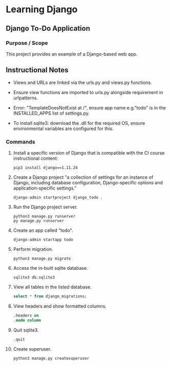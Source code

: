 # Learning Django

## Django To-Do Application

### Purpose / Scope

This project provides an example of a Django-based web app.  

## Instructional Notes

- Views and URLs are linked via the urls.py and views.py functions.  

- Ensure view functions are imported to urls.py alongside requirement in urlpatterns.

- Error: "TemplateDoesNotExist at /", ensure app name e.g."todo" is in the INSTALLED_APPS list of settings.py.

- To install sqlite3: download the .dll for the required OS, ensure environmental variables are configured for this.

### Commands

1. Install a specific version of Django that is compatible with the CI course instructional content:  

   ``` console
   pip3 install django==1.11.24
   ```

2. Create a Django project "a collection of settings for an instance of Django, including database configuration, Django-specific options and application-specific settings."  

   ``` console
   django-admin startproject django_todo .
   ```

3. Run the Django project server.

   ``` console
   python3 manage.py runserver
   py manage.py runserver
   ```

4. Create an app called "todo".
  
   ``` console
   django-admin startapp todo
   ```

5. Perform migration.  

   ``` console
   python3 manage.py migrate  
   ```

6. Access the in-built sqlite database.  

   ``` console
   sqlite3 db.sqlite3
   ```

7. View all tables in the listed database.  

   ``` sql
   select * from django_migrations;
   ```

8. View headers and show formatted columns.

   ``` sql
   .headers on
   .mode column
   ```

9. Quit sqlite3.

   ``` sql
   .quit
   ```

10. Create superuser.

    ``` console
    python3 manage.py createsuperuser
    ```
